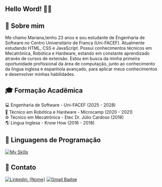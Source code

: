 ## Hello Word! 👋🏻 

## 📌 Sobre mim

Me chamo Mariana,tenho 23 anos e sou estudante de Engenharia de Software no Centro Universitário de Franca (Uni-FACEF). Atualmente estudando HTML, CSS e JavaScript. Possui conhecimentos técnicos em Mecatrônica, Robótica e Hardware, estando em constante aprendizado através de cursos de extensão. Estou em busca da minha primeira oportunidade profissional da área de computação, junto ao conhecimento da lingua inglesa e espanhola avançado, para aplicar meus conhecimentos e desenvolver minhas habilidades. 

## 🎓 Formação Acadêmica 

💻 Engenharia de Software - Uni-FACEF (2025 - 2028) <br> 
🤖 Técnico em Robótica e Hardware - Microcamp (2020 - 2021) <br>
⚙️ Técnico em Mecatrônica - Etec Dr. Júlio Cardoso (2018) <br>
🌎 Lingua Inglesa - Know How (2016 - 2018)

## 🚀 Linguagens de Programação 

[![My Skills](https://skillicons.dev/icons?i=js,html,css,sass)](https://skillicons.dev)

## 📲 Contato

[![Linkedin: {Nome}](https://img.shields.io/badge/-marixccs-blue?style=flat-square&logo=Linkedin&logoColor=white&link=https://www.linkedin.com/in/marixccs/)](https://www.linkedin.com/in/marixccs/)
[![Gmail Badge](https://img.shields.io/badge/-marianaccsoares@outlook.com-006bed?style=flat-square&logo=Gmail&logoColor=white&link=mailto:marianaccsoares@outlook.com)](mailto:marianaccsoares@outlook.com)

<!--
**marixccs/marixccs** is a ✨ _special_ ✨ repository because its `README.md` (this file) appears on your GitHub profile.

Here are some ideas to get you started:

- 🔭 I’m currently working on ...
- 🌱 I’m currently learning ...
- 👯 I’m looking to collaborate on ...
- 🤔 I’m looking for help with ...
- 💬 Ask me about ...
- 📫 How to reach me: ...
- 😄 Pronouns: ...
- ⚡ Fun fact: ...
-->
